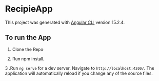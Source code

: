 # RecipieApp

This project was generated with [Angular CLI](https://github.com/angular/angular-cli) version 15.2.4.

## To run the App

1. Clone the Repo

2. Run npm install.

3 .Run `ng serve` for a dev server. Navigate to `http://localhost:4200/`. The application will automatically reload if you change any of the source files.
